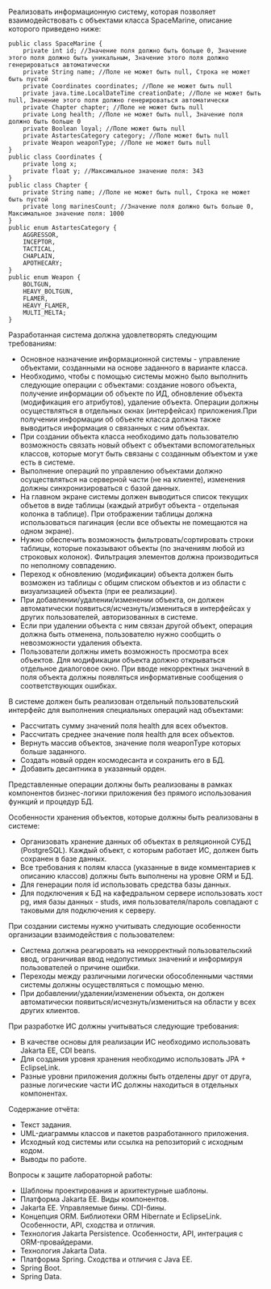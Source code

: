 Реализовать информационную систему, которая позволяет взаимодействовать с объектами класса SpaceMarine, описание которого приведено ниже:

```
public class SpaceMarine {
    private int id; //Значение поля должно быть больше 0, Значение этого поля должно быть уникальным, Значение этого поля должно генерироваться автоматически
    private String name; //Поле не может быть null, Строка не может быть пустой
    private Coordinates coordinates; //Поле не может быть null
    private java.time.LocalDateTime creationDate; //Поле не может быть null, Значение этого поля должно генерироваться автоматически
    private Chapter chapter; //Поле не может быть null
    private Long health; //Поле не может быть null, Значение поля должно быть больше 0
    private Boolean loyal; //Поле может быть null
    private AstartesCategory category; //Поле может быть null
    private Weapon weaponType; //Поле не может быть null
}
public class Coordinates {
    private long x;
    private float y; //Максимальное значение поля: 343
}
public class Chapter {
    private String name; //Поле не может быть null, Строка не может быть пустой
    private long marinesCount; //Значение поля должно быть больше 0, Максимальное значение поля: 1000
}
public enum AstartesCategory {
    AGGRESSOR,
    INCEPTOR,
    TACTICAL,
    CHAPLAIN,
    APOTHECARY;
}
public enum Weapon {
    BOLTGUN,
    HEAVY_BOLTGUN,
    FLAMER,
    HEAVY_FLAMER,
    MULTI_MELTA;
}
```

Разработанная система должна удовлетворять следующим требованиям:

-   Основное назначение информационной системы - управление объектами, созданными на основе заданного в варианте класса.
-   Необходимо, чтобы с помощью системы можно было выполнить следующие операции с объектами: создание нового объекта, получение информации об объекте по ИД, обновление объекта (модификация его атрибутов), удаление объекта. Операции должны осуществляться в отдельных окнах (интерфейсах) приложения.При получении информации об объекте класса должна также выводиться информация о связанных с ним объектах.
-   При создании объекта класса необходимо дать пользователю возможность связать новый объект с объектами вспомогательных классов, которые могут быть связаны с созданным объектом и уже есть в системе.
-   Выполнение операций по управлению объектами должно осуществляться на серверной части (не на клиенте), изменения должны синхронизироваться с базой данных.
-   На главном экране системы должен выводиться список текущих объетов в виде таблицы (каждый атрибут объекта - отдельная колонка в таблице). При отображении таблицы должна использоваться пагинация (если все объекты не помещаются на одном экране).
-   Нужно обеспечить возможность фильтровать/сортировать строки таблицы, которые показывают объекты (по значениям любой из строковых колонок). Фильтрация элементов должна производиться по неполному совпадению.
-   Переход к обновлению (модификации) объекта должен быть возможен из таблицы с общим списком объектов и из области с визуализацией объекта (при ее реализации).
-   При добавлении/удалении/изменении объекта, он должен автоматически появиться/исчезнуть/измениться в интерфейсах у других пользователей, авторизованных в системе.
-   Если при удалении объекта с ним связан другой объект, операция должна быть отменена, пользователю нужно сообщить о невозможности удаления объекта.
-   Пользователи должны иметь возможность просмотра всех объектов. Для модификации объекта должно открываться отдельное диалоговое окно. При вводе некорректных значений в поля объекта должны появляться информативные сообщения о соответствующих ошибках.

В системе должен быть реализован отдельный пользовательский интерфейс для выполнения специальных операций над объектами:

-   Рассчитать сумму значений поля health для всех объектов.
-   Рассчитать среднее значение поля health для всех объектов.
-   Вернуть массив объектов, значение поля weaponType которых больше заданного.
-   Создать новый орден космодесанта и сохранить его в БД.
-   Добавить десантника в указанный орден.

Представленные операции должны быть реализованы в рамках компонентов бизнес-логики приложения без прямого использования функций и процедур БД.

Особенности хранения объектов, которые должны быть реализованы в системе:

-   Организовать хранение данных об объектах в реляционной СУБД (PostgreSQL). Каждый объект, с которым работает ИС, должен быть сохранен в базе данных.
-   Все требования к полям класса (указанные в виде комментариев к описанию классов) должны быть выполнены на уровне ORM и БД.
-   Для генерации поля id использовать средства базы данных.
-   Для подключения к БД на кафедральном сервере использовать хост pg, имя базы данных - studs, имя пользователя/пароль совпадают с таковыми для подключения к серверу.

При создании системы нужно учитывать следующие особенности организации взаимодействия с пользователем:

-   Система должна реагировать на некорректный пользовательский ввод, ограничивая ввод недопустимых значений и информируя пользователей о причине ошибки.
-   Переходы между различными логически обособленными частями системы должны осуществляться с помощью меню.
-   При добавлении/удалении/изменении объекта, он должен автоматически появиться/исчезнуть/измениться на области у всех других клиентов.

При разработке ИС должны учитываться следующие требования:

-   В качестве основы для реализации ИС необходимо использовать Jakarta EE, CDI beans.
-   Для создания уровня хранения необходимо использовать JPA + EclipseLink.
-   Разные уровни приложения должны быть отделены друг от друга, разные логические части ИС должны находиться в отдельных компонентах.

Содержание отчёта:

-   Текст задания.
-   UML-диаграммы классов и пакетов разработанного приложения.
-   Исходный код системы или ссылка на репозиторий с исходным кодом.
-   Выводы по работе.

Вопросы к защите лабораторной работы:

-   Шаблоны проектирования и архитектурные шаблоны.
-   Платформа Jakarta EE. Виды компонентов.
-   Jakarta EE. Управляемые бины. CDI-бины.
-   Концепция ORM. Библиотеки ORM Hibernate и EclipseLink. Особенности, API, сходства и отличия.
-   Технология Jakarta Persistence. Особенности, API, интеграция с ORM-провайдерами.
-   Технология Jakarta Data.
-   Платформа Spring. Сходства и отличия с Java EE.
-   Spring Boot.
-   Spring Data.
